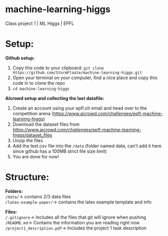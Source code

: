 # machine-learning-higgs 
Class project 1 | ML Higgs | EPFL<br/>


# Setup:
**Github setup:**<br/>
1. Copy this code to your clipboard: ```git clone https://github.com/StormFlaate/machine-learning-higgs.git```<br/>
2. Open your terminal on your computer, find a nice place and copy this code in to clone the repo<br/>
3. ```cd machine-learning-higgs```<br/>

**AIcrowd setup and collecting the last datafile:**<br/>
1. Create an account using your epfl.ch email and head over to the competition arena (https://www.aicrowd.com/challenges/epfl-machine-learning-higgs)
2. Download the dataset files from https://www.aicrowd.com/challenges/epfl-machine-learning-higgs/dataset_files
3. Unzip the files
4. Add the test.csv file into the ```/data``` (folder named data, can't add it here since github has a 100MB strict file size limit)
5. You are done for now!<br/>

# Structure:<br/>
**Folders:**<br/>
```/data/```-> contains 2/3 data files<br/>
```/latex-example-paper/```-> contains the latex example template and info<br/>

**Files:**<br/>
```/.gitignore```-> Includes all the files that git will ignore when pushing<br/>
```/README.md```-> Contains the information you are reading right now<br/>
```/project1_description.pdf```-> Includes the project 1 task description<br/>


